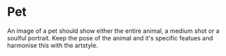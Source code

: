 # Pet

An image of a pet should show either the entire animal, a medium shot or a soulful portrait.
Keep the pose of the animal and it's specific featues and harmonise this with the artstyle.
